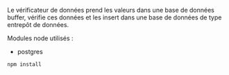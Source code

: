 Le vérificateur de données prend les valeurs dans une base de données buffer, vérifie ces données et les insert dans une base de données de type entrepôt de données.

Modules node utilisés :
* postgres
```shell
npm install
```